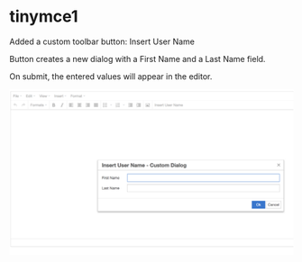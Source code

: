 # tinymce1
Added a custom toolbar button: Insert User Name

Button creates a new dialog with a First Name and a Last Name field. 

On submit, the entered values will appear in the editor. 

![tinymce](img/customdialog.png "Description goes here")
